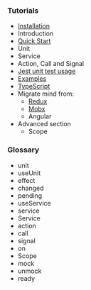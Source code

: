 ### Tutorials

+ [Installation](./installation.md)
+ Introduction
+ [Quick Start](./quick-start.md)
+ Unit
+ Service
+ Action, Call and Signal
+ [Jest unit test usage](./jest.md)
+ [Examples](./examples.md)
+ [TypeScript](./typescript.md)
+ Migrate mind from:
  + [Redux](./migrate-from-redux.md)
  + [Mobx](./migrate-from-mobx.md)
  + Angular
+ Advanced section
  + Scope


### Glossary

+ unit
+ useUnit
+ effect
+ changed
+ pending
+ useService
+ service
+ Service
+ action
+ call
+ signal
+ on
+ Scope
+ mock
+ unmock
+ ready
